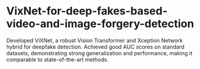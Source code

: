 # VixNet-for-deep-fakes-based-video-and-image-forgery-detection
Developed ViXNet, a robust Vision Transformer and Xception Network hybrid for deepfake detection. Achieved good AUC scores on standard datasets, demonstrating strong generalization and performance, making it comparable to state-of-the-art methods.
